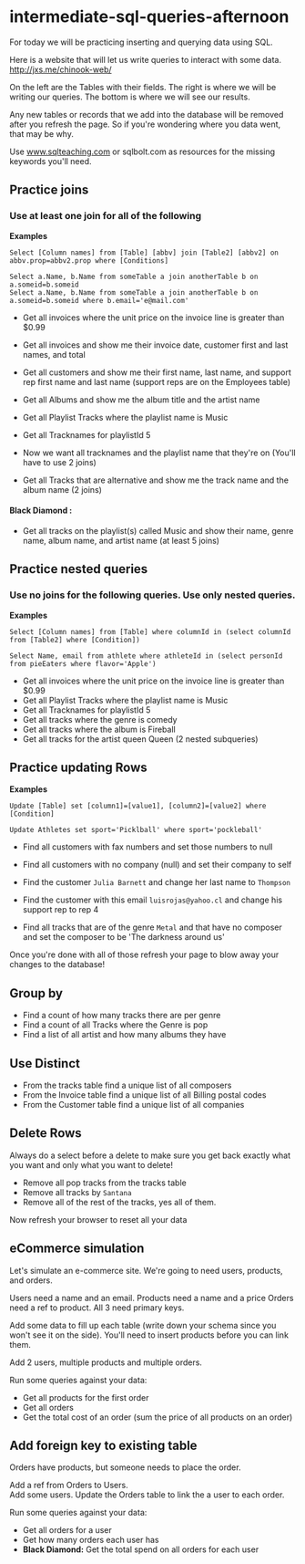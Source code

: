 # intermediate-sql-queries-afternoon

For today we will be practicing inserting and querying data using SQL.

Here is a website that will let us write queries to interact with some data. http://jxs.me/chinook-web/

On the left are the Tables with their fields. The right is where we will be writing our queries. The bottom is where we will see our results.

Any new tables or records that we add into the database will be removed after you refresh the page. So if you're wondering where you data went, that may be why.

Use www.sqlteaching.com or sqlbolt.com as resources for the missing keywords you'll need.

## Practice joins

### Use at least one join for all of the following

__Examples__ 
```
Select [Column names] from [Table] [abbv] join [Table2] [abbv2] on abbv.prop=abbv2.prop where [Conditions]

Select a.Name, b.Name from someTable a join anotherTable b on a.someid=b.someid
Select a.Name, b.Name from someTable a join anotherTable b on a.someid=b.someid where b.email='e@mail.com'
```

* Get all invoices where the unit price on the invoice line is greater than $0.99
* Get all invoices and show me their invoice date, customer first and last names, and total

* Get all customers and show me their first name, last name, and support rep first name and last name (support reps are on the Employees table)

* Get all Albums and show me the album title and the artist name

* Get all Playlist Tracks where the playlist name is Music
* Get all Tracknames for playlistId 5
* Now we want all tracknames and the playlist name that they're on (You'll have to use 2 joins)

* Get all Tracks that are alternative and show me the track name and the album name (2 joins)

#### Black Diamond :

* Get all tracks on the playlist(s) called Music and show their name, genre name, album name, and artist name (at least 5 joins)


## Practice nested queries

### Use no joins for the following queries.  Use only nested queries.

__Examples__ 
```
Select [Column names] from [Table] where columnId in (select columnId from [Table2] where [Condition])

Select Name, email from athlete where athleteId in (select personId from pieEaters where flavor='Apple')
```

* Get all invoices where the unit price on the invoice line is greater than $0.99
* Get all Playlist Tracks where the playlist name is Music
* Get all Tracknames for playlistId 5
* Get all tracks where the genre is comedy
* Get all tracks where the album is Fireball
* Get all tracks for the artist queen Queen (2 nested subqueries)


## Practice updating Rows

__Examples__
```
Update [Table] set [column1]=[value1], [column2]=[value2] where [Condition]

Update Athletes set sport='Picklball' where sport='pockleball'
```

* Find all customers with fax numbers and set those numbers to null
* Find all customers with no company (null) and set their company to self
* Find the customer `Julia Barnett` and change her last name to `Thompson`
* Find the customer with this email `luisrojas@yahoo.cl` and change his support rep to rep 4

* Find all tracks that are of the genre `Metal` and that have no composer and set the composer to be 'The darkness around us'


Once you're done with all of those refresh your page to blow away your changes to the database!

## Group by

* Find a count of how many tracks there are per genre
* Find a count of all Tracks where the Genre is pop
* Find a list of all artist and how many albums they have

## Use Distinct

* From the tracks table find a unique list of all composers
* From the Invoice table find a unique list of all Billing postal codes
* From the Customer table find a unique list of all companies 

## Delete Rows

Always do a select before a delete to make sure you get back exactly what you want and only what you want to delete!

* Remove all pop tracks from the tracks table
* Remove all tracks by `Santana`
* Remove all of the rest of the tracks, yes all of them.

Now refresh your browser to reset all your data



## eCommerce simulation

Let's simulate an e-commerce site.  We're going to need users, products, and orders.

Users need a name and an email.
Products need a name and a price
Orders need a ref to product.
All 3 need primary keys.

Add some data to fill up each table (write down your schema since you won't see it on the side).  You'll need to insert products before you can link them.

Add 2 users, multiple products and multiple orders.

Run some queries against your data: 

* Get all products for the first order
* Get all orders
* Get the total cost of an order (sum the price of all products on an order)

## Add foreign key to existing table

Orders have products, but someone needs to place the order.

Add a ref from Orders to Users.  
Add some users.
Update the Orders table to link the a user to each order.

Run some queries against your data:

* Get all orders for a user
* Get how many orders each user has
* __Black Diamond:__ Get the total spend on all orders for each user
